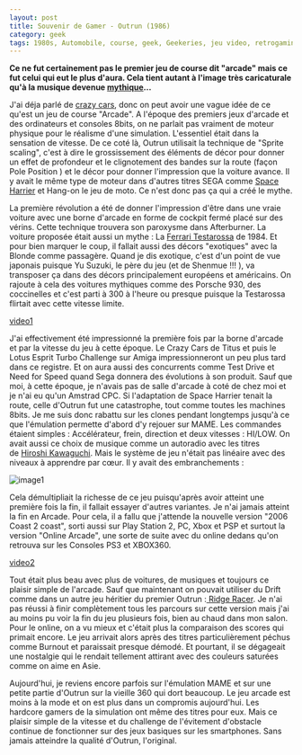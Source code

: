 ```yaml
---
layout: post
title: Souvenir de Gamer - Outrun (1986)
category: geek
tags: 1980s, Automobile, course, geek, Geekeries, jeu video, retrogaming
---
```

**Ce ne fut certainement pas le premier jeu de course dit "arcade" mais ce fut celui qui eut le plus d'aura. Cela tient autant à l'image très caricaturale qu'à la musique devenue <a href="https://cheziceman.wordpress.com/2013/10/29/kavinsky-outrun/">mythique</a>...**

J'ai déja parlé de <a href="https://cheziceman.wordpress.com/2016/07/21/souvenir-de-gamer-crazy-cars-2/">crazy cars</a>, donc on peut avoir une vague idée de ce qu'est un jeu de course "Arcade". A l'époque des premiers jeux d'arcade et des ordinateurs et consoles 8bits, on ne parlait pas vraiment de moteur physique pour le réalisme d'une simulation. L'essentiel était dans la sensation de vitesse. De ce coté là, Outrun utilisait la technique de "Sprite scaling", c'est à dire le grossissement des éléments de décor pour donner un effet de profondeur et le clignotement des bandes sur la route (façon Pole Position ) et le décor pour donner l'impression que la voiture avance. Il y avait le même type de moteur dans d'autres titres SEGA comme <a href="https://cheziceman.wordpress.com/2015/08/26/souvenir-de-gamer-space-harrier/">Space Harrier</a> et Hang-on le jeu de moto. Ce n'est donc pas ça qui a créé le mythe.

La première révolution a été de donner l'impression d'être dans une vraie voiture avec une borne d'arcade en forme de cockpit fermé placé sur des vérins. Cette technique trouvera son paroxysme dans Afterburner. La voiture proposée était aussi un mythe : La <a href="https://fr.wikipedia.org/wiki/Ferrari_Testarossa">Ferrari Testarossa</a> de 1984. Et pour bien marquer le coup, il fallait aussi des décors "exotiques" avec la Blonde comme passagère. Quand je dis exotique, c'est d'un point de vue japonais puisque Yu Suzuki, le père du jeu (et de Shenmue !!! ), va transposer ça dans des décors principalement européens et américains. On rajoute à cela des voitures mythiques comme des Porsche 930, des coccinelles et c'est parti à 300 à l'heure ou presque puisque la Testarossa flirtait avec cette vitesse limite.

[video1](https://www.youtube.com/watch?v=ELUl-cAtUIE)

J'ai effectivement été impressionné la première fois par la borne d'arcade et par la vitesse du jeu à cette époque. Le Crazy Cars de Titus et puis le Lotus Esprit Turbo Challenge sur Amiga impressionneront un peu plus tard dans ce registre. Et on aura aussi des concurrents comme Test Drive et Need for Speed quand Sega donnera des évolutions à son produit. Sauf que moi, à cette époque, je n'avais pas de salle d'arcade à coté de chez moi et je n'ai eu qu'un Amstrad CPC. Si l'adaptation de Space Harrier tenait la route, celle d'Outrun fut une catastrophe, tout comme toutes les machines 8bits. Je me suis donc rabattu sur les clones pendant longtemps jusqu'à ce que l'émulation permette d'abord d'y rejouer sur MAME. Les commandes étaient simples : Accélérateur, frein, direction et deux vitesses : HI/LOW. On avait aussi ce choix de musique comme un autoradio avec les titres de <a title="Hiroshi Kawaguchi (composer)" href="https://en.wikipedia.org/wiki/Hiroshi_Kawaguchi_(composer)">Hiroshi Kawaguchi</a>. Mais le système de jeu n'était pas linéaire avec des niveaux à apprendre par cœur. Il y avait des embranchements :

![image1](https://cheziceman.files.wordpress.com/2018/04/outrunparcours.png)

Cela démultipliait la richesse de ce jeu puisqu'après avoir atteint une première fois la fin, il fallait essayer d'autres variantes. Je n'ai jamais atteint la fin en Arcade. Pour cela, il a fallu que j'attende la nouvelle version "2006 Coast 2 coast", sorti aussi sur Play Station 2, PC, Xbox et PSP et surtout la version "Online Arcade", une sorte de suite avec du online dedans qu'on retrouva sur les Consoles PS3 et XBOX360.

[video2](https://www.youtube.com/watch?v=xNfK7JLxDNE)

Tout était plus beau avec plus de voitures, de musiques et toujours ce plaisir simple de l'arcade. Sauf que maintenant on pouvait utiliser du Drift comme dans un autre jeu héritier du premier Outrun :<a href="https://fr.wikipedia.org/wiki/Ridge_Racer_(série)"> Ridge Racer</a>. Je n'ai pas réussi à finir complètement tous les parcours sur cette version mais j'ai au moins pu voir la fin du jeu plusieurs fois, bien au chaud dans mon salon. Pour le online, on a vu mieux et c'était plus la comparaison des scores qui primait encore. Le jeu arrivait alors après des titres particulièrement péchus comme Burnout et paraissait presque démodé. Et pourtant, il se dégageait une nostalgie qui le rendait tellement attirant avec des couleurs saturées comme on aime en Asie.

Aujourd'hui, je reviens encore parfois sur l'émulation MAME et sur une petite partie d'Outrun sur la vieille 360 qui dort beaucoup. Le jeu arcade est moins à la mode et on est plus dans un compromis aujourd'hui. Les hardcore gamers de la simulation ont même des titres pour eux. Mais ce plaisir simple de la vitesse et du challenge de l'évitement d'obstacle continue de fonctionner sur des jeux basiques sur les smartphones. Sans jamais atteindre la qualité d'Outrun, l'original.
